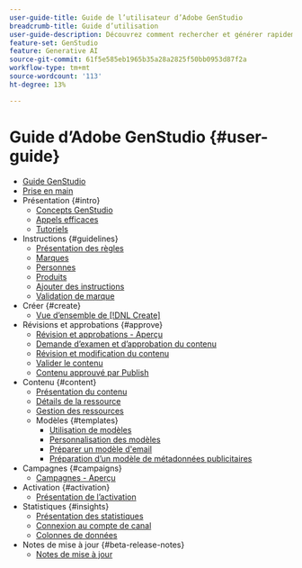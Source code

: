 ```yaml
---
user-guide-title: Guide de l’utilisateur d’Adobe GenStudio
breadcrumb-title: Guide d’utilisation
user-guide-description: Découvrez comment rechercher et générer rapidement des ressources sur la marque, créer des variations et optimiser des expériences en fonction des informations de performances du contenu en temps réel.
feature-set: GenStudio
feature: Generative AI
source-git-commit: 61f5e585eb1965b35a28a2825f50bb0953d87f2a
workflow-type: tm+mt
source-wordcount: '113'
ht-degree: 13%

---
```



# Guide d’Adobe GenStudio {#user-guide}

+ [Guide GenStudio](home.md)
+ [Prise en main](get-started.md)
+ Présentation {#intro}
   + [Concepts GenStudio](concepts.md)
   + [Appels efficaces](effective-prompts.md)
   + [Tutoriels](https://experienceleague.adobe.com/docs/genstudio/learning/tutorials.html)
+ Instructions {#guidelines}
   + [Présentation des règles](guidelines/overview.md)
   + [Marques](guidelines/brands.md)
   + [Personnes](guidelines/personas.md)
   + [Produits](guidelines/products.md)
   + [Ajouter des instructions](guidelines/add-guidelines.md)
   + [Validation de marque](guidelines/brand-validation.md)
+ Créer {#create}
   + [Vue d’ensemble de [!DNL Create]](create/overview.md)
+ Révisions et approbations {#approve}
   + [Révision et approbations - Aperçu](approvals/overview.md)
   + [Demande d’examen et d’approbation du contenu](approvals/request-review.md)
   + [Révision et modification du contenu](approvals/review-and-edit.md)
   + [Valider le contenu](approvals/approve-content.md)
   + [Contenu approuvé par Publish](approvals/publish-content.md)
+ Contenu {#content}
   + [Présentation du contenu](content/overview.md)
   + [Détails de la ressource](content/asset-details.md)
   + [Gestion des ressources](content/manage-assets.md)
   + Modèles {#templates}
      + [Utilisation de modèles](content/use-templates.md)
      + [Personnalisation des modèles](content/customize-template.md)
      + [Préparer un modèle d&#39;email](content/email-template.md)
      + [Préparation d’un modèle de métadonnées publicitaires](content/meta-template.md)
+ Campagnes {#campaigns}
   + [Campagnes - Aperçu](campaigns/overview.md)
+ Activation {#activation}
   + [Présentation de l’activation](activation/overview.md)
+ Statistiques {#insights}
   + [Présentation des statistiques](insights/overview.md)
   + [Connexion au compte de canal](insights/connect-channel.md)
   + [Colonnes de données](insights/data-columns.md)
+ Notes de mise à jour {#beta-release-notes}
   + [Notes de mise à jour](beta-release-notes.md)

